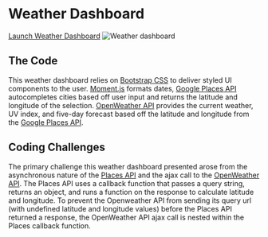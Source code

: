 <h1>Weather Dashboard</h1>
<a href="https://uxhawk.github.io/class-activities/week-06_Server-Side-APIs/homework/index.html">Launch Weather
    Dashboard</a>
<img src="https://lh3.googleusercontent.com/uAqY6x1qFxZiJiwdXJmID1d5bY4W2cptW43-SMP29B5afVxHAR6HFbJEVH-9r9ARo9OcUKquEosoLmt8hvk3IthS7nny7LxqRQjcvusyp4TbkO0lkzzipia72AD7jCIho2-lgR_KkIdWLQ3mIVs1JIYK_I1r_QxWcZRbrqhQW5dzH_Df8dOOUZy1lkiEM24EiGoOq-swUVH47o8aL0gINT2JH9ebGXdmQ9PVWzFj3lV8C4fM4MfkQSYJbRnoSFmMI547MB_jDBaLHw-27nDx7kLtWtjIFw7yoWQxia0oKyhQh38hGQ7ItJfzceUhlKF6MpejSCmhPoGJISHQUwt_H3JEmKuTr3GiDqGF15oE2i40BKYseelmKD-6KW6lPTOtNR4ZoUHU8VrB1fuTIl8SdHkRmGd3dhKvQ-D1xuq31Doyr7tj_uNK3UramGRPjgoPr-JCgWkk_zRWom2M4C9nipKZw421vzZdhDIbUWALtWM5_7FdMDksjyETBYDK7xByzKX5CNn9hDD62ASYjLejPIpLc-ZS9kV8RAoRP6Hv2NFtzjDc9vL0mAhgCaWsO7z057peKGQPV46nraLTvJCM29TFOEwWr54qJYos2MGD8MwQEDK7WqZThuMl8X9F50o-MzbxOU3TIP4pj9t-uOPuUfwJMqmWQdKKwHRLsUv_uAd96F5Yc6NAYqnkbr2eBQ=w1156-h596-no"
    alt="Weather dashboard">

<h2>The Code</h2>
<p>This weather dashboard relies on <a href="https://getbootstrap.com/">Bootstrap CSS</a> to deliver styled UI
    components to the user. <a href="https://momentjs.com/">Moment.js</a> formats dates, <a
        href="https://developers.google.com/places/web-service/intro">Google Places API</a> autocompletes cities based
    off user input and returns the latitude and longitude of the selection. <a
        href="https://openweathermap.org/api">OpenWeather API</a> provides the current weather, UV index, and five-day
    forecast based off the latitude and longitude from the <a
        href="https://developers.google.com/places/web-service/intro">Google Places API</a>.
</p>

<h2>Coding Challenges</h2>
<p>The primary challenge this weather dashboard presented arose from the asynchronous nature of the <a
        href="https://developers.google.com/places/web-service/intro">Places API</a> and the ajax call to the <a
        href="https://openweathermap.org/api">OpenWeather API</a>. The Places API uses a callback function that passes a query string, returns an object, and runs a function on the response to calculate latitude and longitude. To prevent the Openweather API from sending its query url (with undefined latitude and longitude values) before the Places API returned a response, the OpenWeather API ajax call is nested within the Places callback function.
</p>



